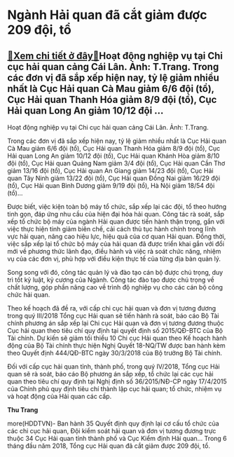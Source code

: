 Ngành Hải quan đã cắt giảm được 209 đội, tổ
===========================================

[:gift:Xem chi tiết ở đây:gift:](https://hddtvn.com/nganh-hai-quan-da-cat-giam-duoc-209-doi-to/)Hoạt động nghiệp vụ tại Chi cục hải quan cảng Cái Lân. Ảnh: T.Trang. Trong các đơn vị đã sắp xếp hiện nay, tỷ lệ giảm nhiều nhất là Cục Hải quan Cà Mau giảm 6/6 đội (tổ), Cục Hải quan Thanh Hóa giảm 8/9 đội (tổ), Cục Hải quan Long An giảm 10/12 đội …
----------------------------------------------------------------------------------------------------------------------------------------------------------------------------------------------------------------------------------------------------------







 






 Hoạt động nghiệp vụ tại Chi cục hải quan cảng Cái Lân. Ảnh: T.Trang. 


Trong các đơn vị đã sắp xếp hiện nay, tỷ lệ giảm nhiều nhất là Cục Hải quan Cà Mau giảm 6/6 đội (tổ), Cục Hải quan Thanh Hóa giảm 8/9 đội (tổ), Cục Hải quan Long An giảm 10/12 đội (tổ), Cục Hải quan Khánh Hòa giảm 8/10 đội (tổ), Cục Hải quan Quảng Nam giảm 3/4 đội (tổ), Cục Hải quan Cần Thơ giảm 13/16 đội (tổ), Cục Hải quan An Giang giảm 14/23 đội (tổ), Cục Hải quan Tây Ninh giảm 13/22 đội (tổ), Cục Hải quan Đồng Nai giảm 16/29 đội (tổ), Cục Hải quan Bình Dương giảm 9/19 đội (tổ), Hà Nội giảm 18/54 đội (tổ)…


 Được biết, việc kiện toàn bộ máy tổ chức, sắp xếp lại các đội, tổ theo hướng tinh gọn, đáp ứng nhu cầu của hiện đại hóa hải quan. Công tác rà soát, sắp xếp tổ chức bộ máy của ngành Hải quan được tiến hành thận trọng, gắn với việc thực hiện tinh giảm biên chế, cải cách thủ tục hành chính trong lĩnh vực hải quan, nâng cao hiệu lực, hiệu quả của cơ quan Hải quan. Đồng thời, việc sắp xếp lại tổ chức bộ máy của hải quan đã được triển khai gắn với đổi mới về phương thức lãnh đạo, điều hành và việc rà soát chức năng, nhiệm vụ của các đơn vị, phù hợp với điều kiện thực tế của từng địa bàn quản lý.


 Song song với đó, công tác quản lý và đào tạo cán bộ được chú trọng, duy trì tốt kỷ luật, kỷ cương của Ngành. Công tác đào tạo được chú trọng về chất lượng, góp phần nâng cao về trình độ nghiệp vụ cho các cán bộ công chức hải quan. 


 Theo kế hoạch đã đề ra, với cấp chi cục hải quan và đơn vị tương đương trong quý III/2018 Tổng cục Hải quan sẽ tiến hành rà soát, báo cáo Bộ Tài chính phương án sắp xếp lại Chi cục Hải quan và đơn vị tương đương thuộc Cục hải quan theo tiêu chí quy định tại quyết định số 2015/QĐ-BTC của Bộ Tài chính. Dự kiến sẽ giảm tối thiểu 10 Chi cục Hải quan theo Kế hoạch hành động của Bộ Tài chính thực hiện Nghị Quyết 18-NQ/TW được ban hành kèm theo Quyết định 444/QĐ-BTC ngày 30/3/2018 của Bộ trưởng Bộ Tài chính.


 Đối với cấp cục hải quan tỉnh, thành phố, trong quý IV/2018, Tổng cục Hải quan sẽ rà soát, báo cáo Bộ phương án sắp xếp, tổ chức lại các cục hải quan theo tiêu chí quy định tại Nghị định số 36/2015/NĐ-CP ngày 17/4/2015 của Chính phủ quy định tiêu chí thành lập cục hải quan; tổ chức, nhiệm vụ và hoạt động của Hải quan các cấp.






**Thu Trang**



more(HDDTVN)- Ban hành 35 Quyết định quy định lại cơ cấu tổ chức của các chi cục hải quan, Đội kiểm soát hải quan và đơn vị tương đương trực thuộc 34 Cục Hải quan tỉnh thành phố và Cục Kiểm định Hải quan… Trong 6 tháng đầu năm 2018, Tổng cục Hải quan đã cắt giảm được 209 đội, tổ.

